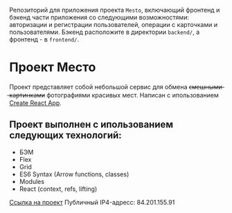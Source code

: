 Репозиторий для приложения проекта `Mesto`, включающий фронтенд и бэкенд части приложения со следующими возможностями: авторизации и регистрации пользователей, операции с карточками и пользователями. Бэкенд расположите в директории `backend/`, а фронтенд - в `frontend/`. 
  
# Проект Место
Проект представляет собой небольшой сервис для обмена ~~с̶м̶е̶ш̶н̶ы̶м̶и̶ ̶к̶а̶р̶т̶и̶н̶к̶а̶м̶и~~ фотографиями красивых мест. 
Написан с ипользованием [Create React App](https://github.com/facebook/create-react-app).
## Проект выполнен с ипользованием следующих технологий:

 - БЭМ
 - Flex
 - Grid
 - ES6 Syntax (Arrow functions, classes)
 - Modules
 - React (context, refs, lifting)

[Ссылка на проект](https://fl0ppat.nomoredomains.club/)
Публичный IP4-адресс: 84.201.155.91

